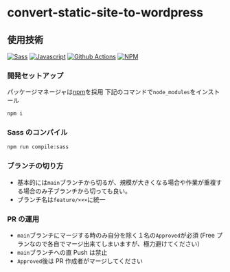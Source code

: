 # convert-static-site-to-wordpress

## 使用技術

[![Sass](https://img.shields.io/badge/sass-compiler-dimgray?style=for-the-badge&logo=sass)](https://developer.mozilla.org/en-US/docs/Web/JavaScript)
[![Javascript](https://img.shields.io/badge/javascript-language-dimgray?style=for-the-badge&logo=javascript)](https://developer.mozilla.org/en-US/docs/Web/JavaScript)
[![Github Actions](https://img.shields.io/badge/github_actions-ci/cd-dimgray?style=for-the-badge&logo=github)](https://github.com/features/actions)
[![NPM](https://img.shields.io/badge/npm-package_manager-dimgray?style=for-the-badge&logo=npm)](https://www.npmjs.com/)

### 開発セットアップ

パッケージマネージャは[npm](https://www.npmjs.com/)を採用
下記のコマンドで`node_modules`をインストール

```bash
npm i
```

### Sass のコンパイル

```bash
npm run compile:sass
```

### ブランチの切り方

- 基本的には`main`ブランチから切るが、規模が大きくなる場合や作業が重複する場合のみ子ブランチから切っても良い。
- ブランチ名は`feature/×××`に統一

### PR の運用

- `main`ブランチにマージする時のみ自分を除く１名の`Approved`が必須
  (Free プランなので各自でマージ出来てしまいますが、極力避けてください）
- `main`ブランチへの直 Push は禁止
- `Approved`後は PR 作成者がマージしてください
